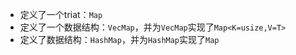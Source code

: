 * 定义了一个triat：`Map`
* 定义了一个数据结构：`VecMap`，并为`VecMap`实现了`Map<K=usize,V=T>`
* 定义了数据结构：`HashMap`，并为`HashMap`实现了`Map`